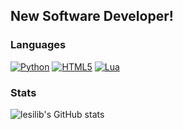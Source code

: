 ## New Software Developer!

### Languages

[![Python](https://img.shields.io/badge/%E2%80%8D-Python-3776AB?style=flat-square&logo=python&logoColor=white)](https://www.python.org/)
[![HTML5](https://img.shields.io/badge/%E2%80%8D-HTML5-E34F26?style=flat-square&logo=html5&logoColor=white)](https://html.spec.whatwg.org/)
[![Lua](https://img.shields.io/badge/%E2%80%8D-Lua-2C2D72?style=flat-square&logo=lua&logoColor=white)](https://www.lua.org/)


### Stats

![lesilib's GitHub stats](https://github-readme-stats.vercel.app/api?username=lesilib&show_icons=true&theme=radical)
